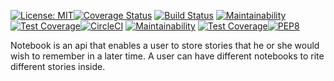 [![License: MIT](https://img.shields.io/badge/License-MIT-yellow.svg)](https://opensource.org/licenses/MIT)[![Coverage Status](https://coveralls.io/repos/github/Etomovich/TheNotebook/badge.svg?branch=master)](https://coveralls.io/github/Etomovich/TheNotebook?branch=master)  [![Build Status](https://travis-ci.org/Etomovich/TheNotebook.svg?branch=master)](https://travis-ci.org/Etomovich/TheNotebook.svg?branch=master) [![Maintainability](https://api.codeclimate.com/v1/badges/1e9b6bb1746a746e052f/maintainability)](https://codeclimate.com/github/Etomovich/TheNotebook/maintainability) [![Test Coverage](https://api.codeclimate.com/v1/badges/1e9b6bb1746a746e052f/test_coverage)](https://codeclimate.com/github/Etomovich/TheNotebook/test_coverage)[![CircleCI](https://circleci.com/gh/Etomovich/TheNotebook.svg?style=svg)](https://circleci.com/gh/Etomovich/TheNotebook) [![Maintainability](https://api.codeclimate.com/v1/badges/1e9b6bb1746a746e052f/maintainability)](https://codeclimate.com/github/Etomovich/TheNotebook/maintainability) [![Test Coverage](https://api.codeclimate.com/v1/badges/1e9b6bb1746a746e052f/test_coverage)](https://codeclimate.com/github/Etomovich/TheNotebook/test_coverage)[![PEP8](https://img.shields.io/badge/code%20style-pep8-orange.svg)](https://www.python.org/dev/peps/pep-0008/)

Notebook is an api that enables a user to store stories that he or she would wish to remember in a later time. A user can have different notebooks to rite different stories inside.
